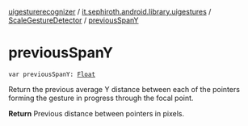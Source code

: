 [uigesturerecognizer](../../index.md) / [it.sephiroth.android.library.uigestures](../index.md) / [ScaleGestureDetector](index.md) / [previousSpanY](./previous-span-y.md)

# previousSpanY

`var previousSpanY: `[`Float`](https://kotlinlang.org/api/latest/jvm/stdlib/kotlin/-float/index.html)

Return the previous average Y distance between each of the pointers forming the
gesture in progress through the focal point.

**Return**
Previous distance between pointers in pixels.

